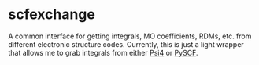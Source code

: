 # scfexchange
A common interface for getting integrals, MO coefficients, RDMs, etc. from
different electronic structure codes.  Currently, this is just a light wrapper
that allows me to grab integrals from either
[Psi4](https://github.com/psi4/psi4) or [PySCF](https://github.com/sunqm/pyscf).
